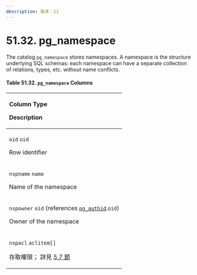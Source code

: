 ```yaml
---
description: 版本：11
---
```


# 51.32. pg\_namespace

The catalog `pg_namespace` stores namespaces. A namespace is the structure underlying SQL schemas: each namespace can have a separate collection of relations, types, etc. without name conflicts.

#### **Table 51.32. `pg_namespace` Columns**

<table>
  <thead>
    <tr>
      <th style="text-align:left">
        <p>Column Type</p>
        <p>Description</p>
      </th>
    </tr>
  </thead>
  <tbody>
    <tr>
      <td style="text-align:left">
        <p><code>oid</code>  <code>oid</code>
        </p>
        <p>Row identifier</p>
      </td>
    </tr>
    <tr>
      <td style="text-align:left">
        <p><code>nspname</code>  <code>name</code>
        </p>
        <p>Name of the namespace</p>
      </td>
    </tr>
    <tr>
      <td style="text-align:left">
        <p><code>nspowner</code>  <code>oid</code> (references <a href="pg_authid.md"><code>pg_authid</code></a>.<code>oid</code>)</p>
        <p>Owner of the namespace</p>
      </td>
    </tr>
    <tr>
      <td style="text-align:left">
        <p><code>nspacl</code>  <code>aclitem[]</code>
        </p>
        <p>&#x5B58;&#x53D6;&#x6B0A;&#x9650;&#xFF1B; &#x8A73;&#x898B; <a href="../../the-sql-language/ddl/privileges.md">5.7 &#x7BC0;</a>
        </p>
      </td>
    </tr>
  </tbody>
</table>

